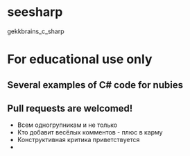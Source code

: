 # seesharp
gekkbrains_c_sharp
# For educational use only

## Several examples of C# code for nubies

Pull requests are welcomed!
-------------------------------
* Всем одногрупникам и не только
* Кто добавит весёлых комментов - плюс в карму
* Конструктивная критика приветствуется
* 
